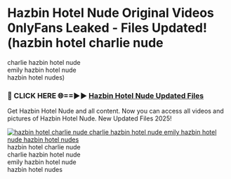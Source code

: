 # Hazbin Hotel Nude Original Videos 0nlyFans Leaked - Files Updated! (hazbin hotel charlie nude<br>
charlie hazbin hotel nude<br>
emily hazbin hotel nude<br>
hazbin hotel nudes)

<h3>🔴 CLICK HERE 🌐==►► <a href="https://tinyurl.com/2p9ay9w9" rel="nofollow">Hazbin Hotel Nude Updated Files</a></h3>

Get Hazbin Hotel Nude and all content. Now you can access all videos and pictures of Hazbin Hotel Nude. New Updated Files 2025!

[![hazbin hotel charlie nude<br>
charlie hazbin hotel nude<br>
emily hazbin hotel nude<br>
hazbin hotel nudes](https://i.imgur.com/KQgVmj3.gif)](https://tinyurl.com/2p9ay9w9)
hazbin hotel charlie nude<br>
charlie hazbin hotel nude<br>
emily hazbin hotel nude<br>
hazbin hotel nudes